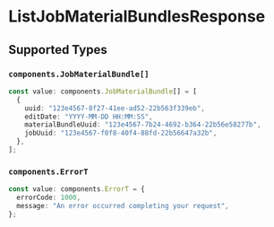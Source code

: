 # ListJobMaterialBundlesResponse


## Supported Types

### `components.JobMaterialBundle[]`

```typescript
const value: components.JobMaterialBundle[] = [
  {
    uuid: "123e4567-8f27-41ee-ad52-22b563f339eb",
    editDate: "YYYY-MM-DD HH:MM:SS",
    materialBundleUuid: "123e4567-7b24-4692-b364-22b56e58277b",
    jobUuid: "123e4567-f0f8-40f4-88fd-22b56647a32b",
  },
];
```

### `components.ErrorT`

```typescript
const value: components.ErrorT = {
  errorCode: 1000,
  message: "An error occurred completing your request",
};
```

